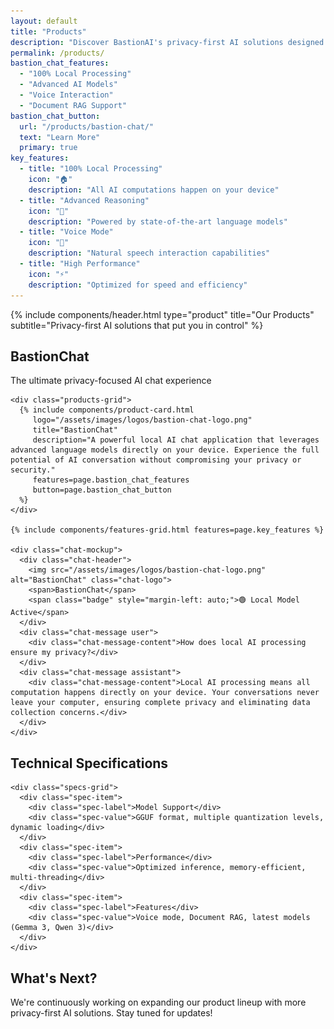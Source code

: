 ```yaml
---
layout: default
title: "Products"
description: "Discover BastionAI's privacy-first AI solutions designed for security and innovation."
permalink: /products/
bastion_chat_features:
  - "100% Local Processing"
  - "Advanced AI Models"
  - "Voice Interaction"
  - "Document RAG Support"
bastion_chat_button:
  url: "/products/bastion-chat/"
  text: "Learn More"
  primary: true
key_features:
  - title: "100% Local Processing"
    icon: "🏠"
    description: "All AI computations happen on your device"
  - title: "Advanced Reasoning"
    icon: "🧠"
    description: "Powered by state-of-the-art language models"
  - title: "Voice Mode"
    icon: "🎤"
    description: "Natural speech interaction capabilities"
  - title: "High Performance"
    icon: "⚡"
    description: "Optimized for speed and efficiency"
---
```


{% include components/header.html 
   type="product"
   title="Our Products"
   subtitle="Privacy-first AI solutions that put you in control"
%}

<section class="content-section">
  <div class="container">
    <div class="section-header">
      <h2 class="section-title">BastionChat</h2>
      <p class="section-subtitle">The ultimate privacy-focused AI chat experience</p>
    </div>
    
    <div class="products-grid">
      {% include components/product-card.html 
         logo="/assets/images/logos/bastion-chat-logo.png"
         title="BastionChat"
         description="A powerful local AI chat application that leverages advanced language models directly on your device. Experience the full potential of AI conversation without compromising your privacy or security."
         features=page.bastion_chat_features
         button=page.bastion_chat_button
      %}
    </div>
    
    {% include components/features-grid.html features=page.key_features %}
    
    <div class="chat-mockup">
      <div class="chat-header">
        <img src="/assets/images/logos/bastion-chat-logo.png" alt="BastionChat" class="chat-logo">
        <span>BastionChat</span>
        <span class="badge" style="margin-left: auto;">🟢 Local Model Active</span>
      </div>
      <div class="chat-message user">
        <div class="chat-message-content">How does local AI processing ensure my privacy?</div>
      </div>
      <div class="chat-message assistant">
        <div class="chat-message-content">Local AI processing means all computation happens directly on your device. Your conversations never leave your computer, ensuring complete privacy and eliminating data collection concerns.</div>
      </div>
    </div>
  </div>
</section>

<section class="content-section">
  <div class="container">
    <div class="section-header">
      <h2 class="section-title">Technical Specifications</h2>
    </div>
    
    <div class="specs-grid">
      <div class="spec-item">
        <div class="spec-label">Model Support</div>
        <div class="spec-value">GGUF format, multiple quantization levels, dynamic loading</div>
      </div>
      <div class="spec-item">
        <div class="spec-label">Performance</div>
        <div class="spec-value">Optimized inference, memory-efficient, multi-threading</div>
      </div>
      <div class="spec-item">
        <div class="spec-label">Features</div>
        <div class="spec-value">Voice mode, Document RAG, latest models (Gemma 3, Qwen 3)</div>
      </div>
    </div>
  </div>
</section>

<section class="content-section">
  <div class="container">
    <div class="section-header">
      <h2 class="section-title">What's Next?</h2>
      <p class="section-subtitle">We're continuously working on expanding our product lineup with more privacy-first AI solutions. Stay tuned for updates!</p>
    </div>
  </div>
</section>

 